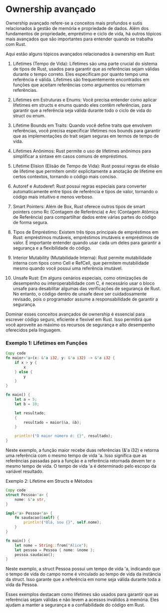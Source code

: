 # Ownership avançado

Ownership avançado refere-se a conceitos mais profundos e sutis relacionados à gestão de memória e propriedade de dados. Além dos fundamentos de propriedade, empréstimo e ciclo de vida, há outros tópicos mais avançados que são importantes para entender quando se trabalha com Rust.

Aqui estão alguns tópicos avançados relacionados à ownership em Rust:

1. Lifetimes (Tempo de Vida): Lifetimes são uma parte crucial do sistema de tipos de Rust, usados para garantir que as referências sejam válidas durante o tempo correto. Eles especificam por quanto tempo uma referência é válida. Lifetimes são frequentemente encontrados em funções que aceitam referências como argumentos ou retornam referências.

2. Lifetimes em Estruturas e Enums: Você precisa entender como aplicar lifetimes em structs e enums quando eles contêm referências, para garantir que a referência seja válida durante todo o ciclo de vida do struct ou enum.

3. Lifetime Bounds em Traits: Quando você define traits que envolvem referências, você precisa especificar lifetimes nos bounds para garantir que as implementações do trait sejam seguras em termos de tempo de vida.

4. Lifetimes Anônimos: Rust permite o uso de lifetimes anônimos para simplificar a sintaxe em casos comuns de empréstimos.

5. Lifetime Elision (Elisão de Tempo de Vida): Rust possui regras de elisão de lifetime que permitem omitir explicitamente a anotação de lifetime em certos contextos, tornando o código mais conciso.

6. Autoref e Autoderef: Rust possui regras especiais para converter automaticamente entre tipos de referência e tipos de valor, tornando o código mais intuitivo e menos verboso.

7. Smart Pointers: Além de Box<T>, Rust oferece outros tipos de smart pointers como Rc<T> (Contagem de Referência) e Arc<T> (Contagem Atômica de Referência) para compartilhar dados entre várias partes do código de forma segura.

8. Tipos de Empréstimo: Existem três tipos principais de empréstimos em Rust: empréstimos mutáveis, empréstimos imutáveis e empréstimos de valor. É importante entender quando usar cada um deles para garantir a segurança e a flexibilidade do código.

9. Interior Mutability (Mutabilidade Interna): Rust permite mutabilidade interna com tipos como Cell e RefCell, que permitem mutabilidade mesmo quando você possui uma referência imutável.

10. Unsafe Rust: Em alguns cenários especiais, como otimizações de desempenho ou interoperabilidade com C, é necessário usar o bloco unsafe para desabilitar algumas das verificações de segurança de Rust. No entanto, o código dentro de unsafe deve ser cuidadosamente revisado, pois o programador assume a responsabilidade de garantir a segurança.

Dominar esses conceitos avançados de ownership é essencial para escrever código seguro, eficiente e flexível em Rust. Isso permitirá que você aproveite ao máximo os recursos de segurança e alto desempenho oferecidos pela linguagem.

### Exemplo 1: Lifetimes em Funções

```rust
Copy code
fn maior<'a>(x: &'a i32, y: &'a i32) -> &'a i32 {
    if x > y {
        x
    } else {
        y
    }
}

fn main() {
    let a = 5;
    let b = 10;

    let resultado;
    {
        resultado = maior(&a, &b);
    }

    println!("O maior número é: {}", resultado);
}
```

Neste exemplo, a função maior recebe duas referências (&'a i32) e retorna uma referência com o mesmo tempo de vida 'a. Isso significa que as referências passadas para a função e a referência retornada devem ter o mesmo tempo de vida. O tempo de vida 'a é determinado pelo escopo da variável resultado.

Exemplo 2: Lifetime em Structs e Métodos

```rust
Copy code
struct Pessoa<'a> {
    nome: &'a str,
}

impl<'a> Pessoa<'a> {
    fn saudacao(&self) {
        println!("Olá, sou {}", self.nome);
    }
}

fn main() {
    let nome = String::from("Alice");
    let pessoa = Pessoa { nome: &nome };
    pessoa.saudacao();
}
```
Neste exemplo, a struct Pessoa possui um tempo de vida 'a, indicando que o tempo de vida do campo nome é vinculado ao tempo de vida da instância da struct. Isso garante que a referência em nome seja válida durante toda a vida da Pessoa.

Esses exemplos destacam como lifetimes são usados para garantir que as referências sejam válidas e não levem a acessos inválidos à memória. Eles ajudam a manter a segurança e a confiabilidade do código em Rust.